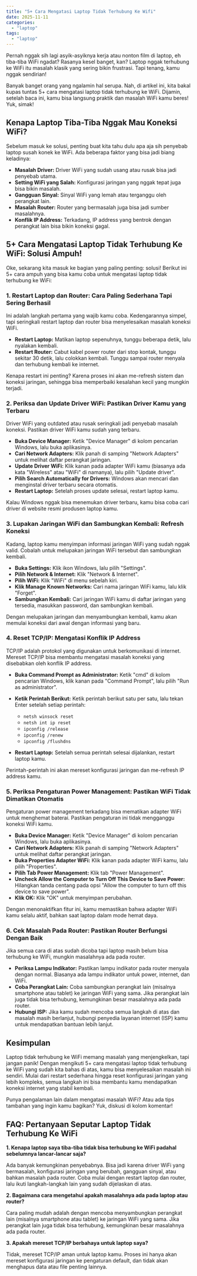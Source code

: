```yaml
---
title: "5+ Cara Mengatasi Laptop Tidak Terhubung Ke Wifi"
date: 2025-11-11
categories: 
  - "laptop"
tags: 
  - "laptop"
---
```


Pernah nggak sih lagi asyik-asyiknya kerja atau nonton film di laptop, eh tiba-tiba WiFi ngadat? Rasanya kesel banget, kan? Laptop nggak terhubung ke WiFi itu masalah klasik yang sering bikin frustrasi. Tapi tenang, kamu nggak sendirian!

Banyak banget orang yang ngalamin hal serupa. Nah, di artikel ini, kita bakal kupas tuntas 5+ cara mengatasi laptop tidak terhubung ke WiFi. Dijamin, setelah baca ini, kamu bisa langsung praktik dan masalah WiFi kamu beres! Yuk, simak!

## Kenapa Laptop Tiba-Tiba Nggak Mau Koneksi WiFi?

Sebelum masuk ke solusi, penting buat kita tahu dulu apa aja sih penyebab laptop susah konek ke WiFi. Ada beberapa faktor yang bisa jadi biang keladinya:

- **Masalah Driver:** Driver WiFi yang sudah usang atau rusak bisa jadi penyebab utama.
- **Setting WiFi yang Salah:** Konfigurasi jaringan yang nggak tepat juga bisa bikin masalah.
- **Gangguan Sinyal:** Sinyal WiFi yang lemah atau terganggu oleh perangkat lain.
- **Masalah Router:** Router yang bermasalah juga bisa jadi sumber masalahnya.
- **Konflik IP Address:** Terkadang, IP address yang bentrok dengan perangkat lain bisa bikin koneksi gagal.

## 5+ Cara Mengatasi Laptop Tidak Terhubung Ke WiFi: Solusi Ampuh!

Oke, sekarang kita masuk ke bagian yang paling penting: solusi! Berikut ini 5+ cara ampuh yang bisa kamu coba untuk mengatasi laptop tidak terhubung ke WiFi:

### 1\. Restart Laptop dan Router: Cara Paling Sederhana Tapi Sering Berhasil

Ini adalah langkah pertama yang wajib kamu coba. Kedengarannya simpel, tapi seringkali restart laptop dan router bisa menyelesaikan masalah koneksi WiFi.

- **Restart Laptop:** Matikan laptop sepenuhnya, tunggu beberapa detik, lalu nyalakan kembali.
- **Restart Router:** Cabut kabel power router dari stop kontak, tunggu sekitar 30 detik, lalu colokkan kembali. Tunggu sampai router menyala dan terhubung kembali ke internet.

Kenapa restart ini penting? Karena proses ini akan me-refresh sistem dan koneksi jaringan, sehingga bisa memperbaiki kesalahan kecil yang mungkin terjadi.

### 2\. Periksa dan Update Driver WiFi: Pastikan Driver Kamu yang Terbaru

Driver WiFi yang outdated atau rusak seringkali jadi penyebab masalah koneksi. Pastikan driver WiFi kamu sudah yang terbaru.

- **Buka Device Manager:** Ketik "Device Manager" di kolom pencarian Windows, lalu buka aplikasinya.
- **Cari Network Adapters:** Klik panah di samping "Network Adapters" untuk melihat daftar perangkat jaringan.
- **Update Driver WiFi:** Klik kanan pada adapter WiFi kamu (biasanya ada kata "Wireless" atau "WiFi" di namanya), lalu pilih "Update driver".
- **Pilih Search Automatically for Drivers:** Windows akan mencari dan menginstal driver terbaru secara otomatis.
- **Restart Laptop:** Setelah proses update selesai, restart laptop kamu.

Kalau Windows nggak bisa menemukan driver terbaru, kamu bisa coba cari driver di website resmi produsen laptop kamu.

### 3\. Lupakan Jaringan WiFi dan Sambungkan Kembali: Refresh Koneksi

Kadang, laptop kamu menyimpan informasi jaringan WiFi yang sudah nggak valid. Cobalah untuk melupakan jaringan WiFi tersebut dan sambungkan kembali.

- **Buka Settings:** Klik ikon Windows, lalu pilih "Settings".
- **Pilih Network & Internet:** Klik "Network & Internet".
- **Pilih WiFi:** Klik "WiFi" di menu sebelah kiri.
- **Klik Manage Known Networks:** Cari nama jaringan WiFi kamu, lalu klik "Forget".
- **Sambungkan Kembali:** Cari jaringan WiFi kamu di daftar jaringan yang tersedia, masukkan password, dan sambungkan kembali.

Dengan melupakan jaringan dan menyambungkan kembali, kamu akan memulai koneksi dari awal dengan informasi yang baru.

### 4\. Reset TCP/IP: Mengatasi Konflik IP Address

TCP/IP adalah protokol yang digunakan untuk berkomunikasi di internet. Mereset TCP/IP bisa membantu mengatasi masalah koneksi yang disebabkan oleh konflik IP address.

- **Buka Command Prompt as Administrator:** Ketik "cmd" di kolom pencarian Windows, klik kanan pada "Command Prompt", lalu pilih "Run as administrator".
- **Ketik Perintah Berikut:** Ketik perintah berikut satu per satu, lalu tekan Enter setelah setiap perintah:
    
    - `netsh winsock reset`
    - `netsh int ip reset`
    - `ipconfig /release`
    - `ipconfig /renew`
    - `ipconfig /flushdns`
- **Restart Laptop:** Setelah semua perintah selesai dijalankan, restart laptop kamu.

Perintah-perintah ini akan mereset konfigurasi jaringan dan me-refresh IP address kamu.

### 5\. Periksa Pengaturan Power Management: Pastikan WiFi Tidak Dimatikan Otomatis

Pengaturan power management terkadang bisa mematikan adapter WiFi untuk menghemat baterai. Pastikan pengaturan ini tidak mengganggu koneksi WiFi kamu.

- **Buka Device Manager:** Ketik "Device Manager" di kolom pencarian Windows, lalu buka aplikasinya.
- **Cari Network Adapters:** Klik panah di samping "Network Adapters" untuk melihat daftar perangkat jaringan.
- **Buka Properties Adapter WiFi:** Klik kanan pada adapter WiFi kamu, lalu pilih "Properties".
- **Pilih Tab Power Management:** Klik tab "Power Management".
- **Uncheck Allow the Computer to Turn Off This Device to Save Power:** Hilangkan tanda centang pada opsi "Allow the computer to turn off this device to save power".
- **Klik OK:** Klik "OK" untuk menyimpan perubahan.

Dengan menonaktifkan fitur ini, kamu memastikan bahwa adapter WiFi kamu selalu aktif, bahkan saat laptop dalam mode hemat daya.

### 6\. Cek Masalah Pada Router: Pastikan Router Berfungsi Dengan Baik

Jika semua cara di atas sudah dicoba tapi laptop masih belum bisa terhubung ke WiFi, mungkin masalahnya ada pada router.

- **Periksa Lampu Indikator:** Pastikan lampu indikator pada router menyala dengan normal. Biasanya ada lampu indikator untuk power, internet, dan WiFi.
- **Coba Perangkat Lain:** Coba sambungkan perangkat lain (misalnya smartphone atau tablet) ke jaringan WiFi yang sama. Jika perangkat lain juga tidak bisa terhubung, kemungkinan besar masalahnya ada pada router.
- **Hubungi ISP:** Jika kamu sudah mencoba semua langkah di atas dan masalah masih berlanjut, hubungi penyedia layanan internet (ISP) kamu untuk mendapatkan bantuan lebih lanjut.

## Kesimpulan

Laptop tidak terhubung ke WiFi memang masalah yang menjengkelkan, tapi jangan panik! Dengan mengikuti 5+ cara mengatasi laptop tidak terhubung ke WiFi yang sudah kita bahas di atas, kamu bisa menyelesaikan masalah ini sendiri. Mulai dari restart sederhana hingga reset konfigurasi jaringan yang lebih kompleks, semua langkah ini bisa membantu kamu mendapatkan koneksi internet yang stabil kembali.

Punya pengalaman lain dalam mengatasi masalah WiFi? Atau ada tips tambahan yang ingin kamu bagikan? Yuk, diskusi di kolom komentar!

## FAQ: Pertanyaan Seputar Laptop Tidak Terhubung Ke WiFi

**1\. Kenapa laptop saya tiba-tiba tidak bisa terhubung ke WiFi padahal sebelumnya lancar-lancar saja?**

Ada banyak kemungkinan penyebabnya. Bisa jadi karena driver WiFi yang bermasalah, konfigurasi jaringan yang berubah, gangguan sinyal, atau bahkan masalah pada router. Coba mulai dengan restart laptop dan router, lalu ikuti langkah-langkah lain yang sudah dijelaskan di atas.

**2\. Bagaimana cara mengetahui apakah masalahnya ada pada laptop atau router?**

Cara paling mudah adalah dengan mencoba menyambungkan perangkat lain (misalnya smartphone atau tablet) ke jaringan WiFi yang sama. Jika perangkat lain juga tidak bisa terhubung, kemungkinan besar masalahnya ada pada router.

**3\. Apakah mereset TCP/IP berbahaya untuk laptop saya?**

Tidak, mereset TCP/IP aman untuk laptop kamu. Proses ini hanya akan mereset konfigurasi jaringan ke pengaturan default, dan tidak akan menghapus data atau file penting lainnya.
